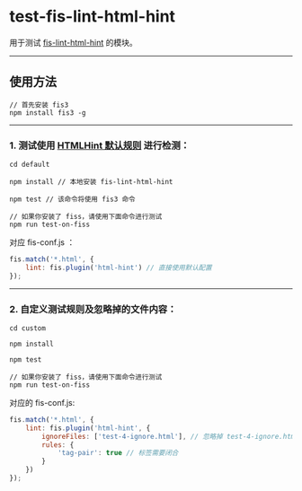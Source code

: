 # test-fis-lint-html-hint

用于测试 [fis-lint-html-hint](https://github.com/fiss-plugins/fis-lint-html-hint) 的模块。

-----

## 使用方法

```cli
// 首先安装 fis3
npm install fis3 -g

```

----------


### 1. 测试使用 [HTMLHint 默认规则](https://github.com/yaniswang/HTMLHint/wiki/Usage#about-rules) 进行检测：

```cli
cd default

npm install // 本地安装 fis-lint-html-hint

npm test // 该命令将使用 fis3 命令

// 如果你安装了 fiss，请使用下面命令进行测试
npm run test-on-fiss

```

对应 fis-conf.js ：

```javascript
fis.match('*.html', {
	lint: fis.plugin('html-hint') // 直接使用默认配置
});

```

-------------


### 2. 自定义测试规则及忽略掉的文件内容：

```cli
cd custom

npm install

npm test

// 如果你安装了 fiss，请使用下面命令进行测试
npm run test-on-fiss
```

对应的 fis-conf.js:

```javascript
fis.match('*.html', {
	lint: fis.plugin('html-hint', {
		ignoreFiles: ['test-4-ignore.html'], // 忽略掉 test-4-ignore.html，html-hint 不对其进行校验
		rules: {
			'tag-pair': true // 标签需要闭合
		}
	})
});

```
